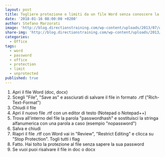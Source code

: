 ```yaml
---
layout: post
title: Togliere protezione o limiti da un file Word senza conoscere la password
date: '2018-01-16 08:00:00 +0200'
author: Stefano Marzorati
image: 'http://blog.directionstraining.com/wp-content/uploads/2013/07/word2013.png'
share-img: 'http://blog.directionstraining.com/wp-content/uploads/2013/07/word2013.png'
categories:
  - Office
tags:
  - word
  - password
  - office
  - protection
  - limit
  - unprotected
published: true
---
```

1. Apri il file Word (doc, docx)   
2. Scegli "File", "Save as" e assciurati di salvare il file in formato .rtf ("Rich-Text-Format")   
3. Chiudi il file   
4. Apri il nuovo file .rtf con un editor di testo (Notepad o Notepad++)   
5. Trova all'interno del file la parola "passwordhash" e sostituisci la stringa alfanumerica con una parola a caso (esempio "nopassword")   
6. Salva e chiudi   
7. Riapri il file .rtf con Word vai in "Review", "Restrict Editing" e clicca su "Stop Protection". Togli tutti i flag   
8. Fatto. Hai tolto la protezione al file senza sapere la sua password   
9. Se vuoi puoi risalvare il file in doc o docx   